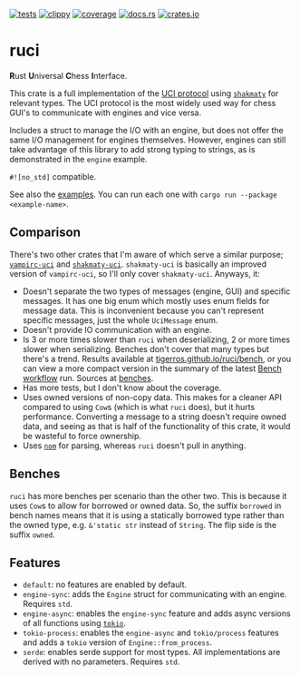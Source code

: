 [![tests](https://img.shields.io/github/actions/workflow/status/tigerros/ruci/test.yml?label=tests)](https://github.com/tigerros/ruci/actions/workflows/test.yml)
[![clippy](https://img.shields.io/github/actions/workflow/status/tigerros/ruci/clippy.yml?label=clippy)](https://github.com/tigerros/ruci/actions/workflows/clippy.yml)
[![coverage](https://img.shields.io/codecov/c/gh/tigerros/ruci)](https://app.codecov.io/gh/tigerros/ruci/)
[![docs.rs](https://img.shields.io/docsrs/ruci?logo=docs.rs&label=docs.rs)](https://docs.rs/ruci/)
[![crates.io](https://img.shields.io/crates/v/ruci?logo=rust)](https://crates.io/crates/ruci)

# ruci
**R**ust **U**niversal **C**hess **I**nterface.

This crate is a full implementation of the [UCI protocol](https://backscattering.de/chess/uci) using [`shakmaty`](https://crates.io/crates/shakmaty) for relevant types.
The UCI protocol is the most widely used way for chess GUI's to communicate with engines and vice versa.

Includes a struct to manage the I/O with an engine, but does not offer the same I/O management for engines themselves.
However, engines can still take advantage of this library to add strong typing to strings, as is demonstrated in the `engine` example.

`#![no_std]` compatible.

See also the [examples](https://github.com/tigerros/ruci/tree/master/examples).
You can run each one with `cargo run --package <example-name>`.

## Comparison
There's two other crates that I'm aware of which serve a similar purpose; [`vampirc-uci`](https://crates.io/crates/vampirc-uci) and [`shakmaty-uci`](https://crates.io/crates/shakmaty-uci).
`shakmaty-uci` is basically an improved version of `vampirc-uci`, so I'll only cover `shakmaty-uci`. Anyways, it:

- Doesn't separate the two types of messages (engine, GUI) and specific messages. It has one big enum which mostly uses enum fields for message data. This is inconvenient because you can't represent specific messages, just the whole `UciMessage` enum.
- Doesn't provide IO communication with an engine.
- Is 3 or more times slower than `ruci` when deserializing, 2 or more times slower when serializing. Benches don't cover that many types but there's a trend. Results available at [tigerros.github.io/ruci/bench](https://tigerros.github.io/ruci/bench), or you can view a more compact version in the summary of the latest [Bench workflow](https://github.com/tigerros/ruci/actions/workflows/bench.yml) run. Sources at [benches](https://github.com/tigerros/ruci/tree/master/benches).
- Has more tests, but I don't know about the coverage.
- Uses owned versions of non-copy data. This makes for a cleaner API compared to using `Cow`s (which is what `ruci` does), but it hurts performance. Converting a message to a string doesn't require owned data, and seeing as that is half of the functionality of this crate, it would be wasteful to force ownership.
- Uses [`nom`](https://crates.io/crates/nom) for parsing, whereas `ruci` doesn't pull in anything.

## Benches
`ruci` has more benches per scenario than the other two. This is because it uses `Cow`s to allow for borrowed or owned data. So, the suffix `borrowed` in bench names means that it is using a statically borrowed type rather than the owned type, e.g. `&'static str` instead of `String`. The flip side is the suffix `owned`.

## Features
- `default`: no features are enabled by default.
- `engine-sync`: adds the `Engine` struct for communicating with an engine. Requires `std`.
- `engine-async`: enables the `engine-sync` feature and adds async versions of all functions using [`tokio`](https://crates.io/crates/tokio).
- `tokio-process`: enables the `engine-async` and `tokio/process` features and adds a `tokio` version of `Engine::from_process`.
- `serde`: enables serde support for most types. All implementations are derived with no parameters. Requires `std`.